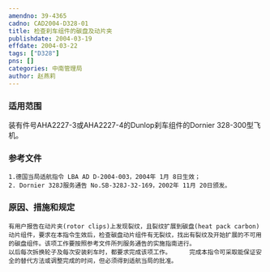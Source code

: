 ```yaml
---
amendno: 39-4365  
cadno: CAD2004-D328-01  
title: 检查刹车组件的碳盘及动片夹  
publishdate: 2004-03-19  
effdate: 2004-03-22  
tags: ["D328"]  
pns: []  
categories: 中南管理局  
author: 赵燕莉  
---
```

  
### 适用范围  
装有件号AHA2227-3或AHA2227-4的Dunlop刹车组件的Dornier 328-300型飞机。  
  
<!--more-->  
### 参考文件  
    1.德国当局适航指令 LBA AD D-2004-003，2004年 1月 8日生效；  
    2. Dornier 328J服务通告 No.SB-328J-32-169，2002年 11月 20日颁发。  
  
### 原因、措施和规定  
    有用户报告在动片夹(rotor clips)上发现裂纹，且裂纹扩展到碳盘(heat pack carbon)动片组件，要求在本指令生效后，检查碳盘动片组件有无裂纹，找出有裂纹及开始扩展的不可用的碳盘组件。该项工作要按照参考文件所列服务通告的实施指南进行。  
    以后每次拆换轮子及每次安装刹车时，都要求完成该项工作。     完成本指令可采取能保证安全的替代方法或调整完成的时间，但必须得到适航当局的批准。  
